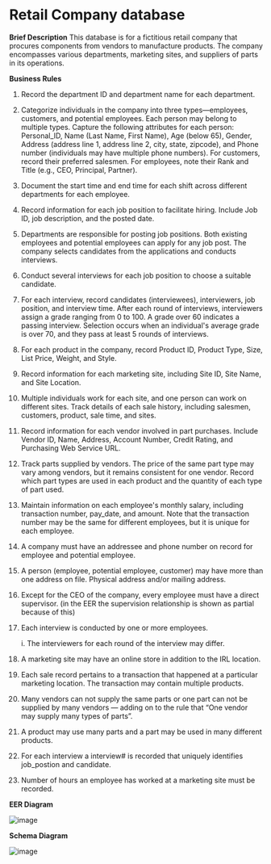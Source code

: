 # Retail Company database

**Brief Description**
This database is for a fictitious retail company that procures components from vendors to manufacture products. The company encompasses various departments, marketing sites, and suppliers of parts in its operations.

**Business Rules**

1. Record the department ID and department name for each department.

2. Categorize individuals in the company into three types—employees, customers, and potential employees. Each person may belong to multiple types. Capture the following attributes for each person: Personal_ID, Name (Last Name, First Name), Age (below 65), Gender, Address (address line 1, address line 2, city, state, zipcode), and Phone number (individuals may have multiple phone numbers). For customers, record their preferred salesmen. For employees, note their Rank and Title (e.g., CEO, Principal, Partner).

3. Document the start time and end time for each shift across different departments for each employee.

4. Record information for each job position to facilitate hiring. Include Job ID, job description, and the posted date.

5. Departments are responsible for posting job positions. Both existing employees and potential employees can apply for any job post. The company selects candidates from the applications and conducts interviews.

6. Conduct several interviews for each job position to choose a suitable candidate.

7. For each interview, record candidates (interviewees), interviewers, job position, and interview time. After each round of interviews, interviewers assign a grade ranging from 0 to 100. A grade over 60 indicates a passing interview. Selection occurs when an individual's average grade is over 70, and they pass at least 5 rounds of interviews.

8. For each product in the company, record Product ID, Product Type, Size, List Price, Weight, and Style.

9. Record information for each marketing site, including Site ID, Site Name, and Site Location.

10. Multiple individuals work for each site, and one person can work on different sites. Track details of each sale history, including salesmen, customers, product, sale time, and sites.

11. Record information for each vendor involved in part purchases. Include Vendor ID, Name, Address, Account Number, Credit Rating, and Purchasing Web Service URL.

12. Track parts supplied by vendors. The price of the same part type may vary among vendors, but it remains consistent for one vendor. Record which part types are used in each product and the quantity of each type of part used.

13. Maintain information on each employee's monthly salary, including transaction number, pay_date, and amount. Note that the transaction number may be the same for different employees, but it is unique for each employee.

14. A company must have an addressee and phone number on record for employee and potential employee.

15. A person (employee, potential employee, customer) may have more than one address on file. Physical address and/or mailing address.

16. Except for the CEO of the company, every employee must have a direct supervisor. (in the EER the supervision relationship is shown as partial because of this)

17. Each interview is conducted by one or more employees.
 
    i. The interviewers for each round of the interview may differ.

18. A marketing site may have an online store in addition to the IRL location.

19. Each sale record pertains to a transaction that happened at a particular marketing location. The transaction may contain multiple products.

20. Many vendors can not supply the same parts or one part can not be supplied by many vendors — adding on to the rule that “One vendor may supply many types of parts”.

21. A product may use many parts and a part may be used in many different products.

22. For each interview a interview# is recorded that uniquely identifies job_postion and candidate.

23. Number of hours an employee has worked at a marketing site must be recorded.

**EER Diagram**

![image](https://github.com/GurjotChohan/Vendor_database/assets/112025372/8de94f7e-6249-446b-be3b-da75029876f6)


**Schema Diagram**

![image](https://github.com/GurjotChohan/Vendor_database/assets/112025372/852c3d9c-1eb9-4892-ad4f-3773dd5a8fb9)

